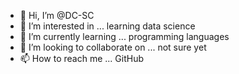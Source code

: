 - 👋 Hi, I’m @DC-SC
- 👀 I’m interested in ... learning data science
- 🌱 I’m currently learning ... programming languages
- 💞️ I’m looking to collaborate on ... not sure yet
- 📫 How to reach me ... GitHub

<!---
DC-SC/DC-SC is a ✨ special ✨ repository because its `README.md` (this file) appears on your GitHub profile.
You can click the Preview link to take a look at your changes.
--->
